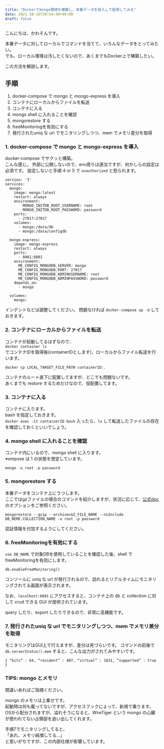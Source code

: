 ```yaml
---
title: "Dockerでmongo環境を構築し、本番データを投入して監視してみる"
date: 2021-10-16T20:54:49+09:00
draft: false
---
```

こんにちは、かわそんです。  

本番データに対してローカルでコマンドを当てて、いろんなデータをとってみたい。  
でも、ローカル環境は汚したくないので、あくまでもDocker上で構築したい。  

この方法を解説します。  

## 手順
1. docker-compose で mongo と mongo-express を導入
2. コンテナにローカルからファイルを転送
3. コンテナに入る
4. mongo shell に入れることを確認
5. mongorestore する
6. freeMonitoringを有効にする
7. 発行されたuniq な url でモニタリングしつつ、mem でメモリ差分を取得

### 1. docker-compose で mongo と mongo-express を導入
docker-compose でサクッと構築。   
こんな感じ。
外部に公開しないので、env周りは適当ですが、何かしらの設定は必須です。
設定しないと手順 4 or 5 で `unauthorized` と怒られます。


```
version: '3'
services:
  mongo:
    image: mongo:latest
    restart: always
    environment:
        MONGO_INITDB_ROOT_USERNAME: root
        MONGO_INITDB_ROOT_PASSWORD: password
    ports:
      - 27017:27017
    volumes:
      - mongo:/data/db
      - mongo:/data/configdb
 
  mongo-express:
    image: mongo-express
    restart: always
    ports:
      - 8081:8081
    environment:
      ME_CONFIG_MONGODB_SERVER: mongo
      ME_CONFIG_MONGODB_PORT: 27017
      ME_CONFIG_MONGODB_ADMINUSERNAME: root
      ME_CONFIG_MONGODB_ADMINPASSWORD: password
    depends_on:
      - mongo
 
  volumes:
    mongo:

```

インデントなどは調整してください。
問題なければ `docker-compose up -d` しておきます。


### 2. コンテナにローカルからファイルを転送
コンテナが起動してるはずなので、  
`docker container ls`  
でコンテナIDを取得後(containerIDとします)、ローカルからファイル転送を行います。

```
docker cp LOCAL_TARGET_FILE_PATH containerID:.
```

コンテナのルート直下に配置してますが、どこでも問題ないです。  
あくまでも restore するためだけなので、仮配置してます。

### 3. コンテナに入る
コンテナに入ります。  
bash を指定しておきます。  
`docker exec -it containerID bash`
入ったら、`ls` して転送したファイルの存在を確認しておくといいでしょう。  

### 4. mongo shell に入れることを確認
コンテナ内にいるので、mongo shell に入ります。  
※ompose は 1 の状態を想定しています。
```
mongo -u root -p password
```

### 5. mongorestore する 
本番データをコンテナ上にうつします。  
ここではgzファイルの場合のコマンドを紹介しますが、状況に応じて、[公式doc](https://docs.mongodb.com/database-tools/mongorestore/) のオプションをご参照ください。

```
mongorestore --gzip --archive=GZ_FILE_NAME --nsInclude DB_NEME.COLLECTION_NAME -u root -p password
```

認証情報を付加するようにしてください。  

### 6. freeMonitoringを有効にする
`use DB_NAME` で対象DBを使用していることを確認した後、shell で freeMonitoringを有効にします。   
```
db.enableFreeMonitoring()
```
コンソールに uniq な url が発行されるので、訪れるとリアルタイムにモニタリングされてる画面が表示されます。  

なお、`localhost:8081` にアクセスすると、コンテナ上の db と collection に対して crud できる GUI が提供されています。

query したり、export したりできるので、非常に高機能です。

### 7. 発行されたuniq な url でモニタリングしつつ、mem でメモリ差分を取得
モニタリングはGUI上で行えますが、差分は見づらいです。
コマンドの前後で `db.serverStatus().mem` すると、こんな出力がされてみやすいです。

```
{ “bits” : 64, “resident” : 407, “virtual” : 1831, “supported” : true }
```

### TIPS: mongo とメモリ
間違いあればご指摘ください。  


mongo のメモリは上乗せです。  
起動時は何も載ってないですが、アクセスフックによって、新規で乗ります。
OSから配分されますが、溢れそうになると、WireTiger という mongo の心臓が使われてない占領部を追い出してくれます。  


手順7でモニタリングしてると、  
「あれ、メモリ純増してる...」   
と思いがちですが、この内部仕様が影響しています。




